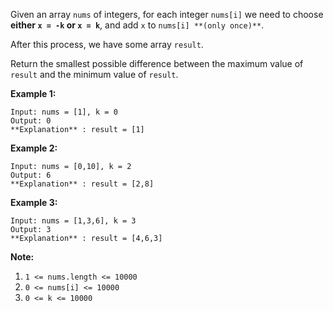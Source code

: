 Given an array `nums` of integers, for each integer `nums[i]` we need to
choose **either  `x = -k` or `x = k`**, and add `x` to `nums[i] **(only
once)**`.

After this process, we have some array `result`.

Return the smallest possible difference between the maximum value of `result`
and the minimum value of `result`.



**Example 1:**

    
    
    Input: nums = [1], k = 0
    Output: 0
    **Explanation** : result = [1]
    

**Example 2:**

    
    
    Input: nums = [0,10], k = 2
    Output: 6
    **Explanation** : result = [2,8]
    

**Example 3:**

    
    
    Input: nums = [1,3,6], k = 3
    Output: 3
    **Explanation** : result = [4,6,3]
    



**Note:**

  1. `1 <= nums.length <= 10000`
  2. `0 <= nums[i] <= 10000`
  3. `0 <= k <= 10000`


